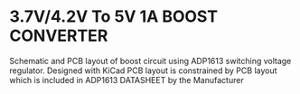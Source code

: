 # 3.7V/4.2V To 5V 1A BOOST CONVERTER
Schematic and PCB layout of boost circuit using ADP1613 switching voltage regulator. Designed with KiCad
PCB layout is constrained by PCB layout which is included in ADP1613 DATASHEET by the Manufacturer 
